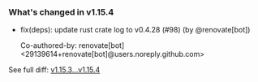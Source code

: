 ### What's changed in v1.15.4

* fix(deps): update rust crate log to v0.4.28 (#98) (by @renovate[bot])

  Co-authored-by: renovate[bot] <29139614+renovate[bot]@users.noreply.github.com>


See full diff: [v1.15.3...v1.15.4](https://github.com/unbounded-tech/vnext/compare/v1.15.3...v1.15.4)
